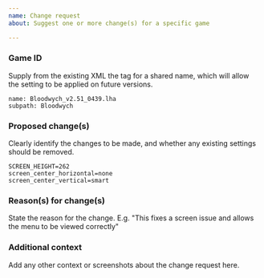 ```yaml
---
name: Change request
about: Suggest one or more change(s) for a specific game

---
```


### Game ID
Supply from the existing XML the <subpath> tag for a shared name, which will allow the setting to be applied on future versions.
```
name: Bloodwych_v2.51_0439.lha
subpath: Bloodwych
```

### Proposed change(s)
Clearly identify the changes to be made, and whether any existing settings should be removed.
```
SCREEN_HEIGHT=262
screen_center_horizontal=none
screen_center_vertical=smart
```

### Reason(s) for change(s)
State the reason for the change.
E.g. "This fixes a screen issue and allows the menu to be viewed correctly"

### Additional context
Add any other context or screenshots about the change request here.
